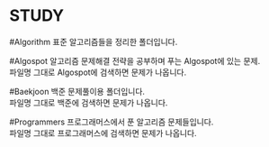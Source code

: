 # STUDY

#Algorithm
표준 알고리즘들을 정리한 폴더입니다.

#Algospot
알고리즘 문제해결 전략을 공부하며 푸는 Algospot에 있는 문제.  
파일명 그대로 Algospot에 검색하면 문제가 나옵니다.

#Baekjoon 
백준 문제풀이용 폴더입니다.  
파일명 그대로 백준에 검색하면 문제가 나옵니다.

#Programmers
프로그래머스에서 푼 알고리즘 문제들입니다.  
파일명 그대로 프로그래머스에 검색하면 문제가 나옵니다.